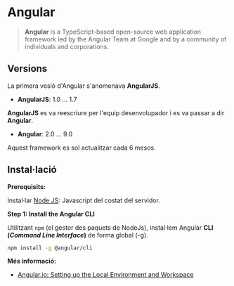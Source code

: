 # Angular

> **Angular** is a TypeScript-based open-source web application framework led by the Angular Team at Google and by a community of individuals and corporations.

## Versions

La primera vesió d'Angular s'anomenava **AngularJS**.

* **AngularJS**: 1.0 ... 1.7 

**AngularJS** es va reescriure per l'equip desenvolupador i es va passar a dir **Angular**.

* **Angular**: 2.0 ... 9.0

Aquest framework es sol actualitzar cada 6 mesos.

## Instal·lació

**Prerequisits:**

Instal·lar [Node JS](https://nodejs.org/es/): Javascript del costat del servidor.

**Step 1: Install the Angular CLI**

Utilitzant `npm` (el gestor des paquets de NodeJs), instal·lem Angular **CLI (_Command Line Interface_)** de forma global (-g).

```bash
npm install -g @angular/cli
```



**Més informació:**

* [Angular.io: Setting up the Local Environment and Workspace](https://angular.io/guide/setup-local)


   